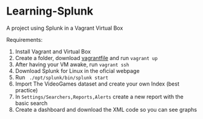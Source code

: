 # Learning-Splunk
A project using Splunk in a Vagrant Virtual Box

Requirements:
1. Install Vagrant and Virtual Box
2. Create a folder, download [vagrantfile](/Vagrantfile) and run `vagrant up`
3. After having your VM awake, run `vagrant ssh`
4. Download Splunk for Linux in the oficial webpage
5. Run ` ./opt/splunk/bin/splunk start`
6. Import The VideoGames dataset and create your own Index (best practice)
7. In `Settings/Searchers,Reports,Alerts` create a new report with the basic search
7. Create a dashboard and download the XML code so you can see graphs
